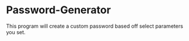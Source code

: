 # Password-Generator
This program will create a custom password based off select parameters you set.

